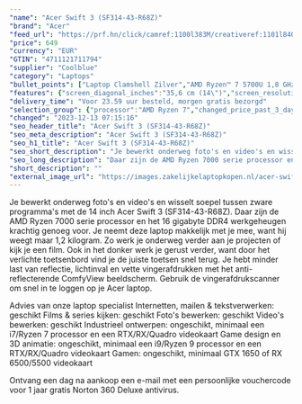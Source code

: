 ```yaml
---
"name": "Acer Swift 3 (SF314-43-R68Z)"
"brand": "Acer"
"feed_url": "https://prf.hn/click/camref:1100l383M/creativeref:1101l84031/destination:https%3A%2F%2Fwww.coolblue.nl%2Fproduct%2F936215"
"price": 649
"currency": "EUR"
"GTIN": "4711121711794"
"supplier": "Coolblue"
"category": "Laptops"
"bullet_points": ["Laptop Clamshell Zilver","AMD Ryzen™ 7 5700U 1,8 GHz","35,6 cm (14\") Full HD 1920 x 1080 Pixels IPS 16:9","16 GB LPDDR4x-SDRAM","512 GB SSD","AMD Radeon Graphics","Wi-Fi 6 (802.11ax) Bluetooth","Lithium-Ion (Li-Ion) 48 Wh 65 W","Windows 11 Home"]
"features": {"screen_diagonal_inches":"35,6 cm (14\")","screen_resolution":"1920 x 1080 Pixels","processor_family":"AMD Ryzen™ 7","memory_size":"16 GB","memory_type":"LPDDR4x-SDRAM","total_storage_space":"512 GB","operating_system":"Windows 11 Home","battery_capacity":"48 Wh","width":"322,8 mm","depth":"212,2 mm","height":"15,9 mm","weight":"1,19 kg"}
"delivery_time": "Voor 23.59 uur besteld, morgen gratis bezorgd"
"selection_group": {"processor":"AMD Ryzen 7","changed_price_past_3_days":false,"product_family":"Swift"}
"changed": "2023-12-13 07:15:16"
"seo_header_title": "Acer Swift 3 (SF314-43-R68Z)"
"seo_meta_description": "Acer Swift 3 (SF314-43-R68Z)"
"seo_h1_title": "Acer Swift 3 (SF314-43-R68Z)"
"seo_short_description": "Je bewerkt onderweg foto's en video's en wisselt soepel tussen zware programma's met de 14 inch Acer Swift 3 (SF314-43-R68Z)."
"seo_long_description": "Daar zijn de AMD Ryzen 7000 serie processor en het 16 gigabyte DDR4 werkgeheugen krachtig genoeg voor. Je neemt deze laptop makkelijk met je mee, want hij weegt maar 1,2 kilogram. Zo werk je onderweg verder aan je projecten of kijk je een film. Ook in het donker werk je gerust verder, want door het verlichte toetsenbord vind je de juiste toetsen snel terug. Je hebt minder last van reflectie, lichtinval en vette vingerafdrukken met het anti-reflecterende ComfyView beeldscherm. Gebruik de vingerafdrukscanner om snel in te loggen op je Acer laptop. \r\n\r\nAdvies van onze laptop specialist\r\nInternetten, mailen & tekstverwerken: geschikt\r\nFilms & series kijken: geschikt\r\nFoto's bewerken: geschikt\r\nVideo's bewerken: geschikt\r\nIndustrieel ontwerpen: ongeschikt, minimaal een i7/Ryzen 7 processor en een RTX/RX/Quadro videokaart\r\nGame design en 3D animatie: ongeschikt, minimaal een i9/Ryzen 9 processor en een RTX/RX/Quadro videokaart\r\nGamen: ongeschikt, minimaal GTX 1650 of RX 6500/5500 videokaart\r\n \r\nOntvang een dag na aankoop een e-mail met een persoonlijke vouchercode voor 1 jaar gratis Norton 360 Deluxe antivirus."
"short_description": ""
"external_image_url": "https://images.zakelijkelaptopkopen.nl/acer-swift-3-sf314-43-r68z.webp"
---
```


Je bewerkt onderweg foto's en video's en wisselt soepel tussen zware programma's met de 14 inch Acer Swift 3 (SF314-43-R68Z). Daar zijn de AMD Ryzen 7000 serie processor en het 16 gigabyte DDR4 werkgeheugen krachtig genoeg voor. Je neemt deze laptop makkelijk met je mee, want hij weegt maar 1,2 kilogram. Zo werk je onderweg verder aan je projecten of kijk je een film. Ook in het donker werk je gerust verder, want door het verlichte toetsenbord vind je de juiste toetsen snel terug. Je hebt minder last van reflectie, lichtinval en vette vingerafdrukken met het anti-reflecterende ComfyView beeldscherm. Gebruik de vingerafdrukscanner om snel in te loggen op je Acer laptop. 

Advies van onze laptop specialist
Internetten, mailen & tekstverwerken: geschikt
Films & series kijken: geschikt
Foto's bewerken: geschikt
Video's bewerken: geschikt
Industrieel ontwerpen: ongeschikt, minimaal een i7/Ryzen 7 processor en een RTX/RX/Quadro videokaart
Game design en 3D animatie: ongeschikt, minimaal een i9/Ryzen 9 processor en een RTX/RX/Quadro videokaart
Gamen: ongeschikt, minimaal GTX 1650 of RX 6500/5500 videokaart
 
Ontvang een dag na aankoop een e-mail met een persoonlijke vouchercode voor 1 jaar gratis Norton 360 Deluxe antivirus.